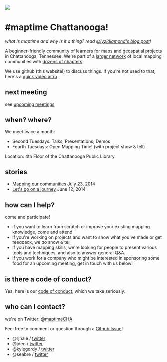 ![](http://i.imgur.com/ysMwi2B.png)
# #maptime Chattanooga!

*what is maptime and why is it a thing? read [@lyzidiamond's blog post](http://lyzidiamond.com/posts/why-maptime/)!*

A beginner-friendly community of learners for maps and geospatial projects in Chattanooga, Tennessee. We're part of a [larger network](http://maptime.io) of local mapping communities with [dozens of chapters](https://github.com/maptime/maptime-bites/blob/gh-pages/00004/maptimes.geojson)!

We use github (this website!) to discuss things. If you're not used to that, here's a [quick video intro](https://www.youtube.com/watch?v=KlrJVSJRUN4).

## next meeting
see [upcoming meetings](https://github.com/maptime/chattanooga/issues?labels=meeting&page=1&state=open)

## when? where?
We meet twice a month:

- Second Tuesdays: Talks, Presentations, Demos
- Fourth Tuesdays: Open Mapping Time! (with project show & tell)

Location: 4th Floor of the Chattanooga Public Library.

## stories

- [Mapping our communities](http://log.jden.us/post/92635475332/mapping-our-communities) July 23, 2014
- [Let's go on a journey](http://log.jden.us/post/88443430322/lets-go-on-a-journey) June 12, 2014

## how can I help?
come and participate!
- if you want to learn from scratch or improve your existing mapping knowledge, come and attend
- if you're working on projects and want to show what you've made or get feedback, we do show & tell
- if you have mapping skills, we're looking for people to present various
  tools and techniques, and also to answer general Q&A.
- if you work for a company who might be interested in sponsoring some food for an upcoming meeting,
  get in touch with us below!


## is there a code of conduct?
Yes, here is our [code of conduct](https://github.com/maptime/chattanooga/blob/master/CODE_OF_CONDUCT.md), which we take seriously.

## who can I contact?

we're on Twitter: [@maptimeCHA](https://twitter.com/maptimecha)

Feel free to comment or question through a [Github Issue](https://github.com/maptime/chattanooga/issues/new)!

- @rjhale / [twitter](https://twitter.com/rjhale)
- @jden / [twitter](https://twitter.com/_jden)
- @kylegordy / [twitter](https://twitter.com/kylegordy)
- @seabre / [twitter](https://twitter.com/seabre)
